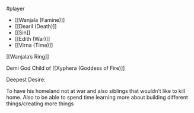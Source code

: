 #player 

* [[Wanjala (Famine)]]
* [[Dearil (Death)]]
* [[Sin]]
* [[Edith (War)]]
*  [[Virna (Time)]]




[[Wanjala’s Ring]]



Demi God Child of [[Xyphera (Goddess of Fire)]]

Deepest Desire:

To have his homeland not at war and also siblings that wouldn’t like to kill home. Also to be able to spend time learning more about building different things/creating more things